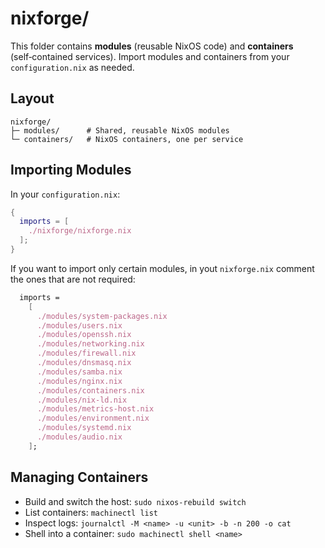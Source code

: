 # nixforge/

This folder contains **modules** (reusable NixOS code) and **containers** (self‑contained services).
Import modules and containers from your `configuration.nix` as needed.

## Layout

```
nixforge/
├─ modules/      # Shared, reusable NixOS modules
└─ containers/   # NixOS containers, one per service
```

## Importing Modules

In your `configuration.nix`:

```nix
{
  imports = [
    ./nixforge/nixforge.nix
  ];
}
```

If you want to import only certain modules, in yout `nixforge.nix` comment the ones that are not required:

```nix
  imports =
    [
      ./modules/system-packages.nix
      ./modules/users.nix
      ./modules/openssh.nix
      ./modules/networking.nix
      ./modules/firewall.nix
      ./modules/dnsmasq.nix
      ./modules/samba.nix
      ./modules/nginx.nix
      ./modules/containers.nix
      ./modules/nix-ld.nix
      ./modules/metrics-host.nix
      ./modules/environment.nix
      ./modules/systemd.nix
      ./modules/audio.nix
    ];
```

## Managing Containers

- Build and switch the host: `sudo nixos-rebuild switch`
- List containers: `machinectl list`
- Inspect logs: `journalctl -M <name> -u <unit> -b -n 200 -o cat`
- Shell into a container: `sudo machinectl shell <name>`

